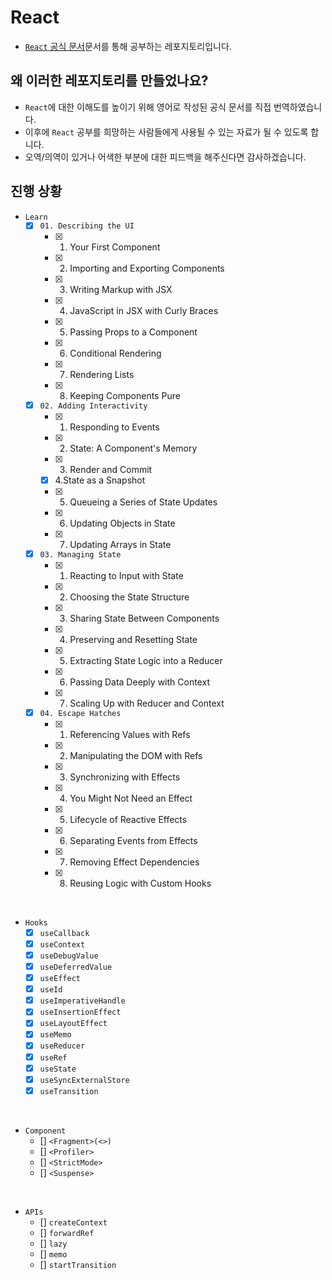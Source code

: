 # React

- [`React` 공식 문서](https://react.dev)문서를 통해 공부하는 레포지토리입니다.

## 왜 이러한 레포지토리를 만들었나요?

- `React`에 대한 이해도를 높이기 위해 영어로 작성된 공식 문서를 직접 번역하였습니다.
- 이후에 `React` 공부를 희망하는 사람들에게 사용될 수 있는 자료가 될 수 있도록 합니다.
- 오역/의역이 있거나 어색한 부분에 대한 피드백을 해주신다면 감사하겠습니다.

## 진행 상황

- `Learn`
  - [x] `01. Describing the UI`
    - [x] 1. Your First Component
    - [x] 2. Importing and Exporting Components
    - [x] 3. Writing Markup with JSX
    - [x] 4. JavaScript in JSX with Curly Braces
    - [x] 5. Passing Props to a Component
    - [x] 6. Conditional Rendering
    - [x] 7. Rendering Lists
    - [x] 8. Keeping Components Pure
  - [x] `02. Adding Interactivity`
    - [x] 1. Responding to Events
    - [x] 2. State: A Component's Memory
    - [x] 3. Render and Commit
    - [x] 4.State as a Snapshot
    - [x] 5. Queueing a Series of State Updates
    - [x] 6. Updating Objects in State
    - [x] 7. Updating Arrays in State
  - [x] `03. Managing State`
    - [x] 1. Reacting to Input with State
    - [x] 2. Choosing the State Structure
    - [x] 3. Sharing State Between Components
    - [x] 4. Preserving and Resetting State
    - [x] 5. Extracting State Logic into a Reducer
    - [x] 6. Passing Data Deeply with Context
    - [x] 7. Scaling Up with Reducer and Context
  - [x] `04. Escape Hatches`
    - [x] 1. Referencing Values with Refs
    - [x] 2. Manipulating the DOM with Refs
    - [x] 3. Synchronizing with Effects
    - [x] 4. You Might Not Need an Effect
    - [x] 5. Lifecycle of Reactive Effects
    - [x] 6. Separating Events from Effects
    - [x] 7. Removing Effect Dependencies
    - [x] 8. Reusing Logic with Custom Hooks

<br>

- `Hooks`
  - [x] `useCallback`
  - [x] `useContext`
  - [x] `useDebugValue`
  - [x] `useDeferredValue`
  - [x] `useEffect`
  - [x] `useId`
  - [x] `useImperativeHandle`
  - [x] `useInsertionEffect`
  - [x] `useLayoutEffect`
  - [x] `useMemo`
  - [x] `useReducer`
  - [x] `useRef`
  - [x] `useState`
  - [x] `useSyncExternalStore`
  - [x] `useTransition`

<br>

- `Component`
  - [] `<Fragment>(<>)`
  - [] `<Profiler>`
  - [] `<StrictMode>`
  - [] `<Suspense>`

<br>

- `APIs`
  - [] `createContext`
  - [] `forwardRef`
  - [] `lazy`
  - [] `memo`
  - [] `startTransition`
